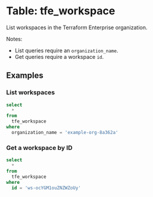 # Table: tfe_workspace

List workspaces in the Terraform Enterprise organization.

Notes:
* List queries require an `organization_name`.
* Get queries require a workspace `id`.

## Examples

### List workspaces

```sql
select
  *
from
  tfe_workspace
where
  organization_name = 'example-org-8a362a'
```

### Get a workspace by ID

```sql
select
  *
from
  tfe_workspace
where
  id = 'ws-ocYGM1ouZNZWZoUy'
```
